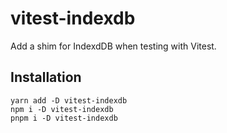 # vitest-indexdb

Add a shim for IndexdDB when testing with Vitest.

## Installation

```
yarn add -D vitest-indexdb
npm i -D vitest-indexdb
pnpm i -D vitest-indexdb
```
